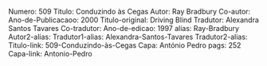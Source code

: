 Numero: 509
Titulo: Conduzindo às Cegas
Autor: Ray Bradbury
Co-autor: 
Ano-de-Publicacaoo: 2000
Titulo-original: Driving Blind
Tradutor: Alexandra Santos Tavares
Co-tradutor: 
Ano-de-edicao: 1997
alias: Ray-Bradbury
Autor2-alias: 
Tradutor1-alias: Alexandra-Santos-Tavares
Tradutor2-alias: 
Titulo-link: 509-Conduzindo-às-Cegas
Capa: António Pedro
pags: 252
Capa-link: Antonio-Pedro